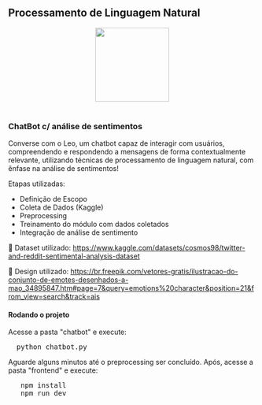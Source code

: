 ## Processamento de Linguagem Natural 

<section align="center">
  <img align='center' src='https://github.com/jamisousa/PLN-Chatbot2/assets/71787801/d47efe2a-87e9-43fb-9027-b64dfd514028' width='150'>
    <br><br>
</section>

### ChatBot c/ análise de sentimentos
Converse com o Leo, um chatbot capaz de interagir com usuários, compreendendo e respondendo a mensagens de forma contextualmente relevante, utilizando técnicas de processamento de linguagem natural, com ênfase na análise de sentimentos!

Etapas utilizadas:
* Definição de Escopo
* Coleta de Dados (Kaggle)
* Preprocessing
* Treinamento do módulo com dados coletados
* Integração de análise de sentimento

🔗 Dataset utilizado:
https://www.kaggle.com/datasets/cosmos98/twitter-and-reddit-sentimental-analysis-dataset

🔗 Design utilizado:
https://br.freepik.com/vetores-gratis/ilustracao-do-conjunto-de-emotes-desenhados-a-mao_34895847.htm#page=7&query=emotions%20character&position=21&from_view=search&track=ais

#### Rodando o projeto
Acesse a pasta "chatbot" e execute:
<pre>
  python chatbot.py
</pre>

Aguarde alguns minutos até o preprocessing ser concluído. Após, acesse a pasta "frontend" e execute:
<pre>
   npm install
   npm run dev
</pre>
